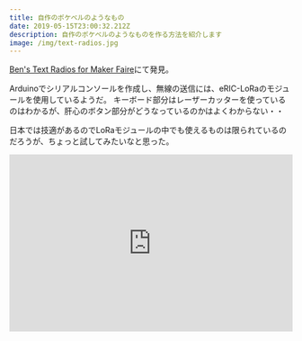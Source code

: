 ```yaml
---
title: 自作のポケベルのようなもの
date: 2019-05-15T23:00:32.212Z
description: 自作のポケベルのようなものを作る方法を紹介します
image: /img/text-radios.jpg
---
```

[Ben's Text Radios for Maker Faire](https://www.youtube.com/watch?v=o4tRhadMg_s)にて発見。

Arduinoでシリアルコンソールを作成し、無線の送信には、eRIC-LoRaのモジュールを使用しているようだ。
キーボード部分はレーザーカッターを使っているのはわかるが、肝心のボタン部分がどうなっているのかはよくわからない・・

日本では技適があるのでLoRaモジュールの中でも使えるものは限られているのだろうが、ちょっと試してみたいなと思った。

<iframe width="100%" height="315" src="https://www.youtube.com/embed/o4tRhadMg_s" frameborder="0" allow="accelerometer; autoplay; encrypted-media; gyroscope; picture-in-picture" allowfullscreen></iframe>
